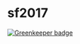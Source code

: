# sf2017

[![Greenkeeper badge](https://badges.greenkeeper.io/hadabo/sf2017.svg)](https://greenkeeper.io/)